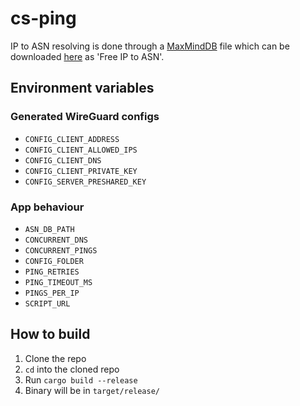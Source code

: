 # cs-ping

IP to ASN resolving is done through a [MaxMindDB](https://maxmind.github.io/MaxMind-DB/) file which can be downloaded [here](https://ipinfo.io/account/data-downloads) as 'Free IP to ASN'.

## Environment variables

### Generated WireGuard configs

- `CONFIG_CLIENT_ADDRESS`
- `CONFIG_CLIENT_ALLOWED_IPS`
- `CONFIG_CLIENT_DNS`
- `CONFIG_CLIENT_PRIVATE_KEY`
- `CONFIG_SERVER_PRESHARED_KEY`

### App behaviour

- `ASN_DB_PATH`
- `CONCURRENT_DNS`
- `CONCURRENT_PINGS`
- `CONFIG_FOLDER`
- `PING_RETRIES`
- `PING_TIMEOUT_MS`
- `PINGS_PER_IP`
- `SCRIPT_URL`

## How to build

1) Clone the repo
2) `cd` into the cloned repo
3) Run `cargo build --release`
4) Binary will be in `target/release/`
